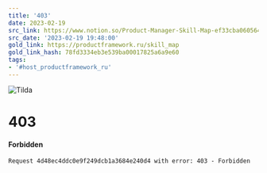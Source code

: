 ```yaml
---
title: '403'
date: 2023-02-19
src_link: https://www.notion.so/Product-Manager-Skill-Map-ef33cba060564086bd14c0553aff1330
src_date: '2023-02-19 19:48:00'
gold_link: https://productframework.ru/skill_map
gold_link_hash: 78fd3334eb3e539ba00017825a6a9e60
tags:
- '#host_productframework_ru'
---
```


  
  
![Tilda](https://tilda.ws/img/logo404.png)

403
===

#### Forbidden


```
Request 4d48ec4ddc0e9f249dcb1a3684e240d4 with error: 403 - Forbidden
```
